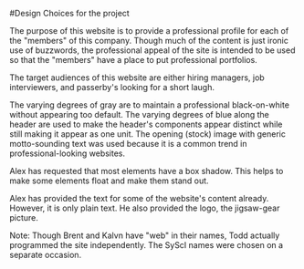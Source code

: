 #Design Choices for the project

The purpose of this website is to provide a professional profile for each of the "members" of this company. Though much of the content is just ironic use of buzzwords, the professional appeal of the site is intended to be used so that the "members" have a place to put professional portfolios.

The target audiences of this website are either hiring managers, job interviewers, and passerby's looking for a short laugh.

The varying degrees of gray are to maintain a professional black-on-white without appearing too default. The varying degrees of blue along the header are used to make the header's components appear distinct while still making it appear as one unit. The opening (stock) image with generic motto-sounding text was used because it is a common trend in professional-looking websites.

Alex has requested that most elements have a box shadow. This helps to make some elements float and make them stand out.

Alex has provided the text for some of the website's content already. However, it is only plain text. He also provided the logo, the jigsaw-gear picture.

Note: Though Brent and Kalvn have "web" in their names, Todd actually programmed the site independently. The SyScI names were chosen on a separate occasion.